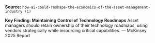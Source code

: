 **Source:** `how-ai-could-reshape-the-economics-of-the-asset-management-industry (1)`

**Key Finding: Maintaining Control of Technology Roadmaps**
Asset managers should retain ownership of their technology roadmaps, using vendors strategically while insourcing critical capabilities. — McKinsey 2025 Report
